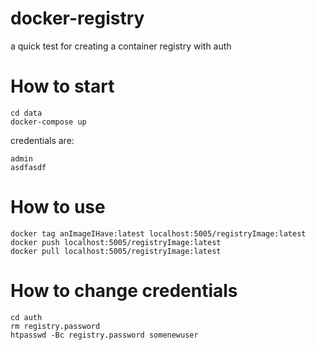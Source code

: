 # docker-registry
a quick test for creating a container registry with auth

# How to start

    cd data 
    docker-compose up

credentials are:

    admin
    asdfasdf

# How to use

    docker tag anImageIHave:latest localhost:5005/registryImage:latest
    docker push localhost:5005/registryImage:latest
    docker pull localhost:5005/registryImage:latest

# How to change credentials

    cd auth 
    rm registry.password 
    htpasswd -Bc registry.password somenewuser
